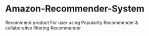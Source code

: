 # Amazon-Recommender-System
Recommend product For user using Popularity Recommender &amp; collaborative filtering Recommender 
